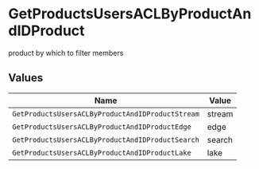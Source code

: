 # GetProductsUsersACLByProductAndIDProduct

product by which to filter members


## Values

| Name                                             | Value                                            |
| ------------------------------------------------ | ------------------------------------------------ |
| `GetProductsUsersACLByProductAndIDProductStream` | stream                                           |
| `GetProductsUsersACLByProductAndIDProductEdge`   | edge                                             |
| `GetProductsUsersACLByProductAndIDProductSearch` | search                                           |
| `GetProductsUsersACLByProductAndIDProductLake`   | lake                                             |